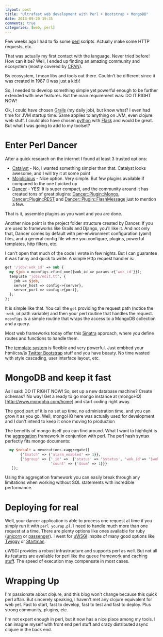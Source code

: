 ```yaml
---
layout: post
title: "Ultrafast web development with Perl + Bootstrap + MongoDB"
date: 2013-09-20 19:35
comments: true
categories: [web, perl]
---
```


Few weeks ago I had to fix some [perl](http://www.perl.org) scripts. Actually make some HTTP requests, etc. 

That was actually my first contact with the language. Never tried before! How can it be? Well, I ended up finding an amazing community and ecosystem (mostly covered by [CPAN](http://www.perl.org/cpan.html)).

By ecosystem, I mean libs and tools out there. Couldn't be different since it was created in 1987 (I was just a kid)!

So, I needed to develop something simple yet powerful enough to be further extended with new features. But the main requirement was: DO IT RIGHT NOW!

Ok, I could have chosen [Grails](http://www.grails.org) (my daily job), but know what? I even had time for JVM startup time. Same applies to anything on JVM, even clojure web stuff. I could also have chosen [python](http://python.org/) with [Flask](http://flask.pocoo.org/) and would be great. But what I was going to add to my toolset?

Enter Perl Dancer
=================

After a quick research on the internet I found at least 3 trusted options:

-  [Catalyst](http://www.catalystframework.org/) - No, I wanted something simpler than that. Catalyst looks awesome, and I will try it at some point
-  [Mojolicious](http://mojolicio.us/) - Nice option. Very simple. But few plugins available if compared to the one I picked up
-  [Dancer](http://perldancer.org) - YES! It is super compact, and the community around it has created tons of great plugins: [Dancer::Plugin::Mongo](http://search.cpan.org/~ajct/Dancer-Plugin-Mongo-0.03/lib/Dancer/Plugin/Mongo.pm), [Dancer::Plugin::REST](http://search.cpan.org/~sukria/Dancer-Plugin-REST-0.07/lib/Dancer/Plugin/REST.pm) and [Dancer::Plugin::FlashMessage](http://search.cpan.org/~dams/Dancer-Plugin-FlashMessage-0.314/lib/Dancer/Plugin/FlashMessage.pm) just to mention a few.

That is it, assemble plugins as you want and you are done.

Another nice point is the project folder structure created by Dancer. If you are used to frameworks like Grails and Django, you'll like it. And not only that, Dancer comes by default with per-environment configuration (yaml) files, and a general config file where you configure, plugins, powerful templates, http filters, etc.

I can't open that much of the code I wrote in few nights. But I can guarantee it was funny and quick to write. A simple Http request handler is:

``` perl
get '/job/:wok_id' => sub {
  my $job = mconfigs->find_one({wok_id => params->{'wok_id'}});
  template 'jobs/edit.tt', {
    job => $job,
    server_host => config->{server},
    server_port => config->{port},
  };
};
```

It is simple like that. You call the `get` providing the request path (notice the `:wok_id` path variable) and then your perl routine that handles the request. `mconfigs` is a simple routine that wraps the access to a MongoDB collection and a query.

Most web frameworks today offer this [Sinatra](http://www.sinatrarb.com/) approach, where you define routes and functions to handle them.

The [template system](http://www.template-toolkit.org/index.html) is flexible and very powerful. Just embbed your html/css/js [Twitter Bootstrap](http://getbootstrap.com) stuff and you have beauty. No time wasted with style cascading, user interface layout, etc.

MongoDB and keep it fast
========================

As I said: DO IT RIGHT NOW! So, set up a new database machine? Create schemas? No way! Get a ready to go mongo instance at (mongoHQ)[http://www.mongohq.com/home] and start coding right away. 

The good part of it is no set up time, no administration time, and you can grow it as you go. Well, mongoHQ here was actually used for development and I don't intend to keep it once moving to production

The benefits of mongo itself you can find around. What I want to highlight is the [aggregation](http://docs.mongodb.org/manual/aggregation/) framework in conjuntion with perl. The perl hash syntax perfectly fits mongo documents:

``` perl
  my $result = mexecutions->aggregate([
       {'$match' => {'alarm_enabled' => 1}},
       {'$group' => {'_id' =>  {'status' => '$status', 'wok_id'=> '$wok_id'},
                     'count' => {'$sum' => 1}}}
   ]);
```

Using the aggregation framework you can easily break through any limitations when working without SQL statements with incredible performance.

Deploying for real
==================

Well, your dancer application is able to process one request at time if you simply run it with `perl yourap.pl`. I need to handle much more than one request at a time. There are plenty options like ones available for ruby ([unicorn](http://rubygems.org/gems/unicorn) or [passenger](https://www.phusionpassenger.com/)). I went for [uWSGI](http://uwsgi-docs.readthedocs.org/en/latest/index.html) inspite of many good options like [Twiggy](http://search.cpan.org/~miyagawa/Twiggy-0.1023/lib/Twiggy.pm) or [Startman](http://search.cpan.org/~miyagawa/Starman-0.1000/lib/Starman.pm).

uWSGI provides a robust infrastructure and supports perl as well. But not all its features are available for perl like the [queue framework](http://uwsgi-docs.readthedocs.org/en/latest/Queue.html) and [caching stuff](http://uwsgi-docs.readthedocs.org/en/latest/WebCaching.html). The speed of execution may compensate in most cases.

Wrapping Up
===========

I'm passionate about clojure, and this blog won't change because this quick perl affair. But sincerely speaking, I haven't met any clojure equivalent for web yet. Fast to start, fast to develop, fast to test and fast to deploy. Plus strong community, plugins, etc.

I'm not expert enough in perl, but it now has a nice place among my tools. I can imagne myself with front end perl stuff and crazy distributed async clojure in the back end.


